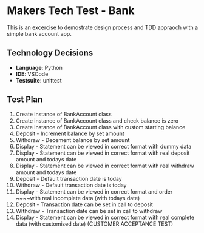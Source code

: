# Makers Tech Test - Bank

This is an excercise to demostrate design process and TDD appraoch with a simple bank account app.

## Technology Decisions

* **Language**: Python
* **IDE**: VSCode
* **Testsuite**: unittest

## Test Plan

1. Create instance of BankAccount class
2. Create instance of BankAccount class and check balance is zero
3. Create instance of BankAccount class with custom starting balance
4. Deposit - Increment balance by set amount
5. Withdraw - Decement balance by set amount
6. Display - Statement can be viewed in correct format with dummy data
7. Display - Statement can be viewed in correct format with real deposit amount and todays date
8. Display - Statement can be viewed in correct format with real withdraw amount and todays date
9. Deposit - Default transaction date is today
10. Withdraw - Default transaction date is today
11. Display - Statement can be viewed in correct format and order ~~~~with real incomplete data (with todays date)
12. Deposit - Transaction date can be set in call to deposit
13. WIthdraw - Transaction date can be set in call to withdraw
14. Display - Statement can be viewed in correct format with real complete data (with customised date) (CUSTOMER ACCEPTANCE TEST)
